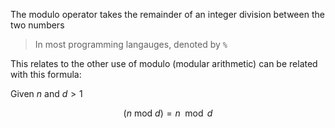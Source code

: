 The modulo operator takes the remainder of an integer division between the two numbers

> In most programming langauges, denoted by `%`

This relates to the other use of modulo (modular arithmetic) can be related with this formula:

Given $n$ and $d > 1$

$$(n \ \text{mod}  \ d ) = n \mod d$$



